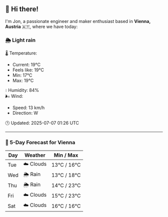 ## 👋 Hi there!

I'm Jon, a passionate engineer and maker enthusiast based in **Vienna, Austria** 🇦🇹, where we have today:

### 🌦️ Light rain 

🌡️ Temperature: 
* Current: 19°C
* Feels like: 19°C
* Min: 17°C 
* Max: 19°C  

💧 Humidity: 84%  
🌬️ Wind: 
* Speed: 13 km/h 
* Direction: W  

🕒 Updated: 2025-07-07 01:26 UTC

---

### 📅 5-Day Forecast for Vienna

| Day | Weather | Min / Max |
|-----|---------|------------|
| Tue | ☁️ Clouds | 13°C / 16°C |
| Wed | 🌦️ Rain | 13°C / 18°C |
| Thu | 🌦️ Rain | 14°C / 23°C |
| Fri | ☁️ Clouds | 15°C / 23°C |
| Sat | ☁️ Clouds | 16°C / 16°C |
